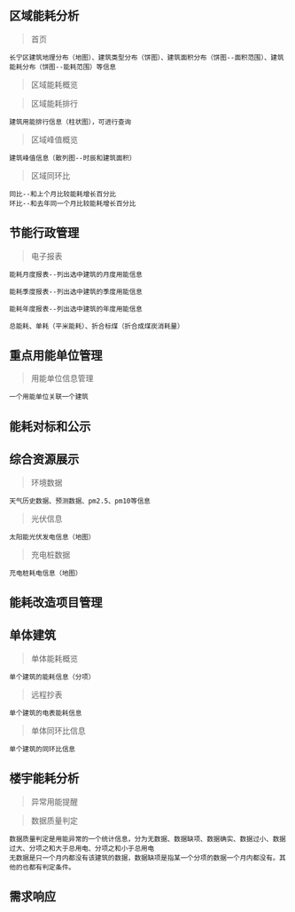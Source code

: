 ## 区域能耗分析

>首页

    长宁区建筑地理分布（地图）、建筑类型分布（饼图）、建筑面积分布（饼图--面积范围）、建筑能耗分布（饼图--能耗范围）等信息

>区域能耗概览


>区域能耗排行

    建筑用能排行信息（柱状图），可进行查询
>区域峰值概览

    建筑峰值信息（散列图--时辰和建筑面积）

>区域同环比

    同比--和上个月比较能耗增长百分比
    环比--和去年同一个月比较能耗增长百分比


## 节能行政管理

>电子报表

    能耗月度报表--列出选中建筑的月度用能信息

    能耗季度报表--列出选中建筑的季度用能信息

    能耗年度报表--列出选中建筑的年度用能信息

    总能耗、单耗（平米能耗）、折合标煤（折合成煤炭消耗量）

>

## 重点用能单位管理

>用能单位信息管理

    一个用能单位关联一个建筑

## 能耗对标和公示

## 综合资源展示

>环境数据

    天气历史数据、预测数据、pm2.5、pm10等信息

>光伏信息

    太阳能光伏发电信息（地图）

>充电桩数据

    充电桩耗电信息（地图）
## 能耗改造项目管理

## 单体建筑

>单体能耗概览

    单个建筑的能耗信息（分项）

>远程抄表

    单个建筑的电表能耗信息

>单体同环比信息

    单个建筑的同环比信息


## 楼宇能耗分析

>异常用能提醒

>数据质量判定

    数据质量判定是用能异常的一个统计信息，分为无数据、数据缺项、数据确实、数据过小、数据过大、分项之和大于总用电、分项之和小于总用电
    无数据是只一个月内都没有该建筑的数据，数据缺项是指某一个分项的数据一个月内都没有。其他的也都有判定条件。

## 需求响应
